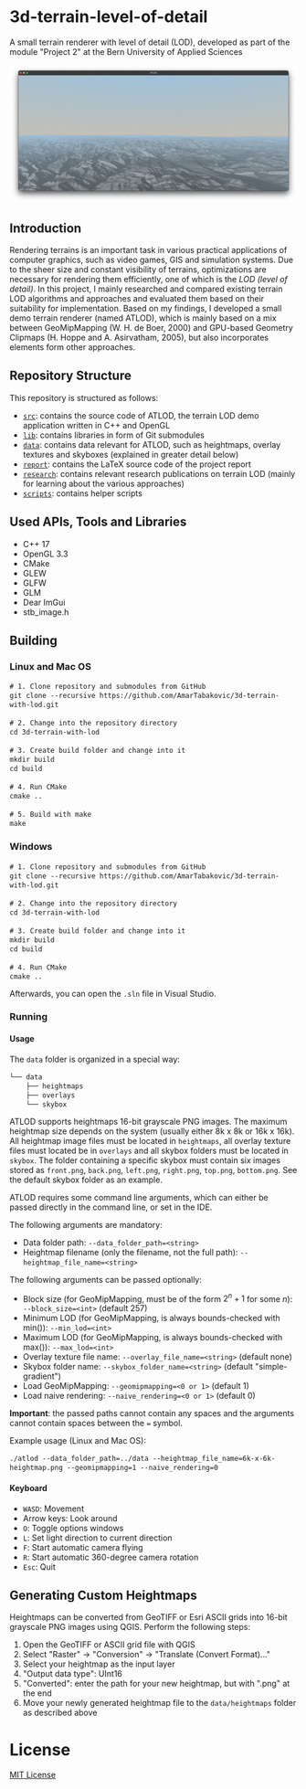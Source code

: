 # 3d-terrain-level-of-detail
A small terrain renderer with level of detail (LOD), developed as part of the module "Project 2" at the Bern University of Applied Sciences

![ATLOD](doc/atlod-preview.png)

## Introduction
Rendering terrains is an important task in various practical applications of 
computer graphics, such as video games, GIS and simulation systems. 
Due to the sheer size and constant visibility of terrains, optimizations are necessary 
for rendering them efficiently, one of which is the *LOD (level of detail)*.
In this project, I mainly researched and compared existing terrain LOD
algorithms and approaches and evaluated them based on their suitability for implementation.
Based on my findings, I developed a small demo terrain renderer (named ATLOD),
which is mainly based on a mix between GeoMipMapping (W. H. de Boer, 2000) and 
GPU-based Geometry Clipmaps (H. Hoppe and A. Asirvatham, 2005), but also 
incorporates elements form other approaches.

## Repository Structure
This repository is structured as follows:

- [`src`](src): contains the source code of ATLOD, the terrain LOD demo application written in C++ and OpenGL
- [`lib`](lib): contains libraries in form of Git submodules
- [`data`](data): contains data relevant for ATLOD, such as heightmaps, overlay textures and skyboxes (explained in greater detail below)
- [`report`](report): contains the LaTeX source code of the project report
- [`research`](research): contains relevant research publications on terrain LOD (mainly for learning about the various approaches)
- [`scripts`](scripts): contains helper scripts

## Used APIs, Tools and Libraries
- C++ 17
- OpenGL 3.3
- CMake
- GLEW
- GLFW
- GLM
- Dear ImGui
- stb_image.h

## Building
### Linux and Mac OS
```plaintext
# 1. Clone repository and submodules from GitHub
git clone --recursive https://github.com/AmarTabakovic/3d-terrain-with-lod.git

# 2. Change into the repository directory
cd 3d-terrain-with-lod

# 3. Create build folder and change into it
mkdir build
cd build

# 4. Run CMake
cmake ..

# 5. Build with make
make
```

### Windows
```plaintext
# 1. Clone repository and submodules from GitHub
git clone --recursive https://github.com/AmarTabakovic/3d-terrain-with-lod.git

# 2. Change into the repository directory
cd 3d-terrain-with-lod

# 3. Create build folder and change into it
mkdir build
cd build

# 4. Run CMake
cmake ..
```

Afterwards, you can open the `.sln` file in Visual Studio.

### Running
#### Usage
The `data` folder is organized in a special way:
```plaintext
└── data
    ├── heightmaps
    ├── overlays
    └── skybox
```

ATLOD supports heightmaps 16-bit grayscale PNG images. The maximum heightmap size depends on the system 
(usually either 8k x 8k or 16k x 16k).
All heightmap image files must be located in `heightmaps`, all overlay texture files must located be in `overlays`
and all skybox folders must be located in `skybox`. 
The folder containing a specific skybox 
must contain six images stored as `front.png`, `back.png`, `left.png`, `right.png`, `top.png`, `bottom.png`.
See the default skybox folder as an example.

ATLOD requires some command line arguments, which can either be passed directly 
in the command line, or set in the IDE.

The following arguments are mandatory:
- Data folder path: `--data_folder_path=<string>`
- Heightmap filename (only the filename, not the full path): `--heightmap_file_name=<string>`

The following arguments can be passed optionally:
- Block size (for GeoMipMapping, must be of the form $2^n + 1$ for some $n$): `--block_size=<int>` (default 257)
- Minimum LOD (for GeoMipMapping, is always bounds-checked with min()): `--min_lod=<int>`
- Maximum LOD (for GeoMipMapping, is always bounds-checked with max()): `--max_lod=<int>`
- Overlay texture file name: `--overlay_file_name=<string>` (default none)
- Skybox folder name: `--skybox_folder_name=<string>` (default "simple-gradient")
- Load GeoMipMapping: `--geomipmapping=<0 or 1>` (default 1)
- Load naive rendering: `--naive_rendering=<0 or 1>` (default 0)

**Important**: the passed paths cannot contain any spaces and the arguments cannot contain spaces between the `=` symbol.

Example usage (Linux and Mac OS):
```plaintext
./atlod --data_folder_path=../data --heightmap_file_name=6k-x-6k-heightmap.png --geomipmapping=1 --naive_rendering=0
```

#### Keyboard 
- `WASD`: Movement
- Arrow keys: Look around
- `O`: Toggle options windows
- `L`: Set light direction to current direction
- `F`: Start automatic camera flying
- `R`: Start automatic 360-degree camera rotation
- `Esc`: Quit

## Generating Custom Heightmaps
Heightmaps can be converted from GeoTIFF or Esri ASCII grids into 16-bit grayscale PNG images using QGIS.
Perform the following steps:
1. Open the GeoTIFF or ASCII grid file with QGIS
2. Select "Raster" -> "Conversion" -> "Translate (Convert Format)..."
3. Select your heightmap as the input layer
4. "Output data type": UInt16
5. "Converted": enter the path for your new heightmap, but with ".png" at the end
6. Move your newly generated heightmap file to the `data/heightmaps` folder as described above

# License

[MIT License](LICENSE)
